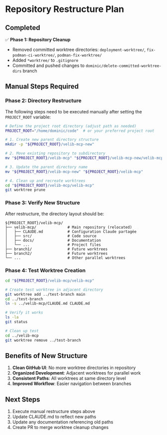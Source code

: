 # Repository Restructure Plan

## Completed
✅ **Phase 1: Repository Cleanup**
- Removed committed worktree directories: `deployment-worktree/`, `fix-podman-ci-worktree/`, `podman-fix-worktree/`
- Added `*worktree/` to `.gitignore`
- Committed and pushed changes to `dominic/delete-committed-worktree-dirs` branch

## Manual Steps Required

### Phase 2: Directory Restructure
The following steps need to be executed manually after setting the `PROJECT_ROOT` variable:

```bash
# Define the project root directory (adjust path as needed)
PROJECT_ROOT="/home/dominic/code"  # or your preferred project root

# 1. Create new parent directory structure
mkdir -p "${PROJECT_ROOT}/velib-mcp-new"

# 2. Move existing repository to subdirectory
mv "${PROJECT_ROOT}/velib-mcp" "${PROJECT_ROOT}/velib-mcp-new/velib-mcp"

# 3. Update the parent directory name
mv "${PROJECT_ROOT}/velib-mcp-new" "${PROJECT_ROOT}/velib-mcp"

# 4. Clean up and recreate worktrees
cd "${PROJECT_ROOT}/velib-mcp/velib-mcp"
git worktree prune
```

### Phase 3: Verify New Structure
After restructure, the directory layout should be:
```
${PROJECT_ROOT}/velib-mcp/
├── velib-mcp/              # Main repository (relocated)
│   ├── CLAUDE.md           # Configuration Claude partagée
│   ├── src/                # Code source
│   ├── docs/               # Documentation
│   └── ...                 # Project files
├── branch1/                # Future worktrees
├── branch2/                # Future worktrees
└── ...                     # Other parallel worktrees
```

### Phase 4: Test Worktree Creation
```bash
cd "${PROJECT_ROOT}/velib-mcp/velib-mcp"

# Create test worktree in adjacent directory
git worktree add ../test-branch main
cd ../test-branch
ln -s ../velib-mcp/CLAUDE.md CLAUDE.md

# Verify it works
ls -la
git status

# Clean up test
cd ../velib-mcp
git worktree remove ../test-branch
```

## Benefits of New Structure
1. **Clean GitHub UI**: No more worktree directories in repository
2. **Organized Development**: Adjacent worktrees for parallel work
3. **Consistent Paths**: All worktrees at same directory level
4. **Improved Workflow**: Easier navigation between branches

## Next Steps
1. Execute manual restructure steps above
2. Update CLAUDE.md to reflect new paths
3. Update any documentation referencing old paths
4. Create PR to merge worktree cleanup changes